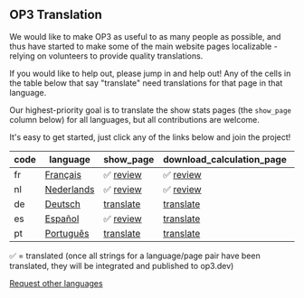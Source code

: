 ## OP3 Translation

We would like to make OP3 as useful to as many people as possible, and thus have started to make some of the main website pages localizable - relying on volunteers to provide quality translations.

If you would like to help out, please jump in and help out!  Any of the cells in the table below that say "translate" need translations for that page in that language.

Our highest-priority goal is to translate the show stats pages (the `show_page` column below) for all languages, but all contributions are welcome.

It's easy to get started, just click any of the links below and join the project!

| code | language | show_page | download_calculation_page | home_page | setup_page |
| --- | --- | --- | --- | --- | --- |
| fr | [Français](https://app.transifex.com/op3/op3/translate/#fr/) | ✅ [review](https://app.transifex.com/op3/op3/translate/#fr/show_page) | ✅ [review](https://app.transifex.com/op3/op3/translate/#fr/download_calculation_page) | ✅ [review](https://app.transifex.com/op3/op3/translate/#fr/home_page) | ✅ [review](https://app.transifex.com/op3/op3/translate/#fr/setup_page) |
| nl | [Nederlands](https://app.transifex.com/op3/op3/translate/#nl/) | ✅ [review](https://app.transifex.com/op3/op3/translate/#nl/show_page) | ✅ [review](https://app.transifex.com/op3/op3/translate/#nl/download_calculation_page) | ✅ [review](https://app.transifex.com/op3/op3/translate/#nl/home_page) | ✅ [review](https://app.transifex.com/op3/op3/translate/#nl/setup_page) |
| de | [Deutsch](https://app.transifex.com/op3/op3/translate/#de/) | [translate](https://app.transifex.com/op3/op3/translate/#de/show_page) | [translate](https://app.transifex.com/op3/op3/translate/#de/download_calculation_page) | [translate](https://app.transifex.com/op3/op3/translate/#de/home_page) | [translate](https://app.transifex.com/op3/op3/translate/#de/setup_page) |
| es | [Español](https://app.transifex.com/op3/op3/translate/#es/) | ✅ [review](https://app.transifex.com/op3/op3/translate/#es/show_page) | [translate](https://app.transifex.com/op3/op3/translate/#es/download_calculation_page) | [translate](https://app.transifex.com/op3/op3/translate/#es/home_page) | [translate](https://app.transifex.com/op3/op3/translate/#es/setup_page) |
| pt | [Português](https://app.transifex.com/op3/op3/translate/#pt/) | [translate](https://app.transifex.com/op3/op3/translate/#pt/show_page) | [translate](https://app.transifex.com/op3/op3/translate/#pt/download_calculation_page) | [translate](https://app.transifex.com/op3/op3/translate/#pt/home_page) | [translate](https://app.transifex.com/op3/op3/translate/#pt/setup_page) |

✅ = translated (once all strings for a language/page pair have been translated, they will be integrated and published to op3.dev)

[Request other languages](https://explore.transifex.com/op3/op3/)


